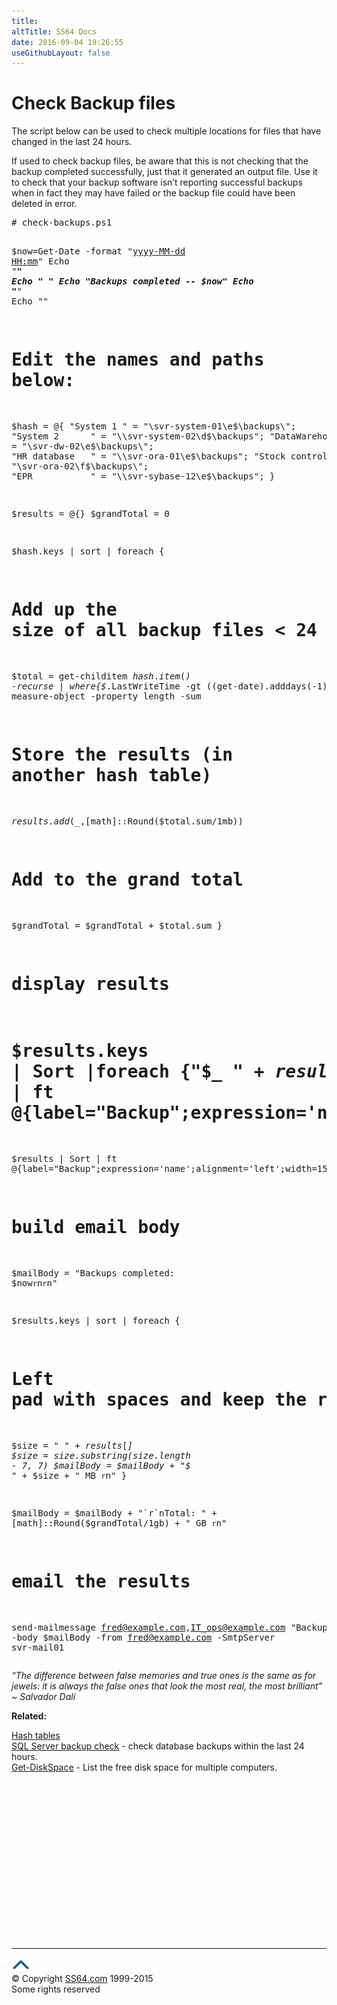 ```yaml
---
title:
altTitle: SS64 Docs
date: 2016-09-04 19:26:55
useGithubLayout: false
---
```

<!-- #BeginLibraryItem "/Library/head_pssyntax.lbi" --><!-- #EndLibraryItem --><h1> Check Backup files</h1> 
<p>The script below can be used to check multiple locations for files that have changed in the last 24 hours. </p>
<p>If used to check backup files, be aware that this is not checking that the backup completed successfully, just that it generated an output file. Use it to check that your backup software isn’t reporting successful backups when in fact they may have failed or the backup file could have been deleted in error.</p>
<pre># check-backups.ps1

$now=Get-Date -format "<a href="syntax-dateformats.html">yyyy-MM-dd HH:mm</a>"
Echo "_______________________"
Echo " "
Echo "Backups completed -- $now"
Echo "_______________________"
Echo ""

   # Edit the names and paths below:
$hash = @{
"System 1      " = "\\svr-system-01\e$\backups\";
"System 2      " = "\\svr-system-02\d$\backups\";
"DataWarehouse " = "\\svr-dw-02\e$\backups\";
"HR database   " = "\\svr-ora-01\e$\backups\";
"Stock control " = "\\svr-ora-02\f$\backups\";
"EPR           " = "\\svr-sybase-12\e$\backups\";
}

$results = @{}
$grandTotal = 0

$hash.keys | sort | foreach {
   # Add up the size of all backup files &lt; 24 hours old   
   $total = get-childitem $hash.item($_) -recurse | where{$_.LastWriteTime -gt ((get-date).adddays(-1))} | measure-object -property length -sum

   # Store the results (in another hash table)
   $results.add($_,[math]::Round($total.sum/1mb))

   # Add to the grand total
   $grandTotal = $grandTotal + $total.sum
}

# display results
# $results.keys | Sort |foreach {"$_ " + $results[$_]} | ft @{label="Backup";expression='name';alignment='left';width=15},@{label="MB";expression='value';alignment='right';width=7}

$results | Sort | ft @{label="Backup";expression='name';alignment='left';width=15},@{label="MB";expression='value';alignment='right';width=7}

# build email body
$mailBody = "Backups completed: $now`r`n`r`n"

$results.keys | sort | foreach {
   # Left pad with spaces and keep the rightmost 7 digits (up to 9999 GB)
   $size = "       " + $results[$_]
   $size = $size.substring($size.length - 7, 7)
   $mailBody = $mailBody + "$_ " + $size + " MB `r`n"
}

$mailBody = $mailBody + "`r`nTotal: " + [math]::Round($grandTotal/1gb) + " GB `r`n"

# email the results
send-mailmessage fred@example.com,IT_ops@example.com "Backup report" -body $mailBody -from fred@example.com -SmtpServer svr-mail01</pre>
<p class="quote"><i>“The difference between false memories and true ones is the same as for jewels: it is always the false ones that look the most real, the most brilliant” ~ Salvador Dalí</i></p>
<p><b>Related:</b></p>
<p><a href="syntax-arrays.html#hash">Hash tables</a><br>
<a href="../sql/syntax-backup-check.html">SQL Server backup check</a> - check  database backups within the last 24 hours.<br>
<a href="syntax-diskspace.html">Get-DiskSpace</a> - List the free disk space for multiple computers.</p><!-- #BeginLibraryItem "/Library/foot_ps.lbi" --><p>
<!-- PowerShell300 -->
<ins class="adsbygoogle" style="display:inline-block;width:300px;height:250px" data-ad-client="ca-pub-6140977852749469" data-ad-slot="6253539900"></ins>
<script>
(adsbygoogle = window.adsbygoogle || []).push({});
</script></p>
<hr>
<div id="bl" class="footer"><a href="syntax-backup-check.html#"><img src="../images/top.png" width="30" height="22" alt="Back to the Top"></a></div>
<div id="br" class="footer, tagline">© Copyright <a href="http://ss64.com/">SS64.com</a> 1999-2015<br>
Some rights reserved</div><!-- #EndLibraryItem -->

